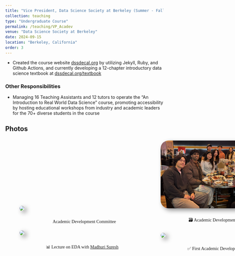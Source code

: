 ```yaml
---
title: "Vice President, Data Science Society at Berkeley (Summer - Fall 2024)"
collection: teaching
type: "Undergraduate Course"
permalink: /teaching/VP_Acadev
venue: "Data Science Society at Berkeley"
date: 2024-09-15
location: "Berkeley, California"
order: 3
---
```


* Created the course website <a href = "https://dssdecal.org" target = "_blank">dssdecal.org</a> by utilizing Jekyll, Ruby, and Github Actions, and currently developing a 12-chapter introductory data science textbook at <a href = "https://dssdecal.org/textbook" target = "_blank">dssdecal.org/textbook</a>

### Other Responsibilities
* Managing 16 Teaching Assistants and 12 tutors to operate the “An Introduction to Real World Data Science” course, promoting accessibility by hosting educational workshops from industry and academic leaders for the 70+ diverse students in the course


## Photos

<div style = "margin-top: 25px; display: grid; grid-template-columns: 400px 400px; grid-column-gap: 50px; row-gap: 5px; margin-left: 45px; align-items: end;">
    <div>
        <img style = "width: 400px; border-radius: 25px; margin-bottom: 10px; box-shadow: 7px 6px 15px rgb(0,0,0,0.45);" src = "../images/Teaching/spacadev.jpg">
        <div  style = "display: flex; justify-content: center; width = 100%; font-family: Montserrat; ">
            <p>🐤 Academic Development Committee</p>
        </div>
    </div>
     <div>
        <img style = "width: 400px; border-radius: 25px; margin-bottom: 10px; box-shadow: 7px 6px 15px rgb(0,0,0,0.45);" src = "../images/Teaching/acadev_honshin.png">
        <div  style = "display: flex; justify-content: center; width = 100%; font-family: Montserrat;">
            <p>🗃️ Academic Development at Honshin!</p>
        </div>
    </div>
    <div>
        <img style = "width: 400px; border-radius: 25px; margin-bottom: 10px; box-shadow: 7px 6px 15px rgb(0,0,0,0.45);" src = "../images/Teaching/firstlecture.JPG">
        <div  style = "display: flex; justify-content: center; width = 100%; font-family: Montserrat;">
            <p>📊 Lecture on EDA with <a href = "https://www.linkedin.com/in/madhuri-suresh0404/" target = "_blank">Madhuri Suresh</a></p>
        </div>
    </div>
    <div>
        <img style = "width: 400px; border-radius: 25px; margin-bottom: 10px; box-shadow: 7px 6px 15px rgb(0,0,0,0.45);" src = "../images/Teaching/acadevmeeting.JPG">
        <div  style = "display: flex; justify-content: center; width = 100%; font-family: Montserrat;">
            <p>✅ First Academic Development Meeting</p>
        </div>
    </div>
</div>